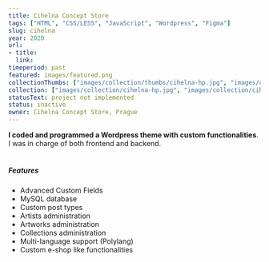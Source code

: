 ```yaml
---
title: Cihelna Concept Store
tags: ["HTML", "CSS/LESS", "JavaScript", "Wordpress", "Figma"]
slug: cihelna
year: 2020
url:
- title:
  link:
timeperiod: past
featured: images/featured.png
collectionThumbs: ["images/collection/thumbs/cihelna-hp.jpg", "images/collection/thumbs/cihelna-artist.jpg", "images/collection/thumbs/cihelna-portfolio.jpg", "images/collection/thumbs/cihelna-about-us.jpg", "images/collection/thumbs/cihelna-news.jpg", "images/collection/thumbs/cihelna-artist-alternative.jpg", "images/collection/thumbs/cihelna-portfolio-detail.jpg"]
collection: ["images/collection/cihelna-hp.jpg", "images/collection/cihelna-artist.png", "images/collection/cihelna-portfolio.png", "images/collection/cihelna-about-us.png", "images/collection/cihelna-news.png", "images/collection/cihelna-artist-alternative.png", "images/collection/cihelna-portfolio-detail.png"]
statusText: project not implemented
status: inactive
owner: Cihelna Concept Store, Prague
---
```


**I coded and programmed a Wordpress theme with custom functionalities**. I was in charge of both frontend and backend.
<br><br>
##### Features
- Advanced Custom Fields
- MySQL database
- Custom post types
- Artists administration
- Artworks administration
- Collections administration
- Multi-language support (Polylang)
- Custom e-shop like functionalities


